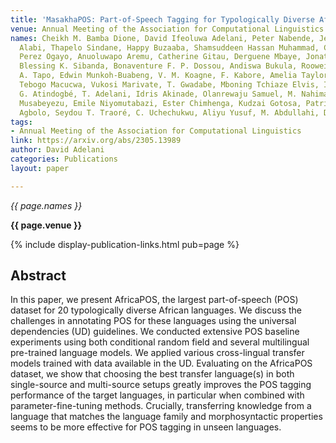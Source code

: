 ```yaml
---
title: 'MasakhaPOS: Part-of-Speech Tagging for Typologically Diverse African languages'
venue: Annual Meeting of the Association for Computational Linguistics
names: Cheikh M. Bamba Dione, David Ifeoluwa Adelani, Peter Nabende, Jesujoba Oluwadara
  Alabi, Thapelo Sindane, Happy Buzaaba, Shamsuddeen Hassan Muhammad, Chris C. Emezue,
  Perez Ogayo, Anuoluwapo Aremu, Catherine Gitau, Derguene Mbaye, Jonathan Mukiibi,
  Blessing K. Sibanda, Bonaventure F. P. Dossou, Andiswa Bukula, Rooweither Mabuya,
  A. Tapo, Edwin Munkoh-Buabeng, V. M. Koagne, F. Kabore, Amelia Taylor, Godson Kalipe,
  Tebogo Macucwa, Vukosi Marivate, T. Gwadabe, Mboning Tchiaze Elvis, I. Onyenwe,
  G. Atindogbé, T. Adelani, Idris Akinade, Olanrewaju Samuel, M. Nahimana, Th'eogene
  Musabeyezu, Emile Niyomutabazi, Ester Chimhenga, Kudzai Gotosa, Patrick Mizha, Apelete
  Agbolo, Seydou T. Traoré, C. Uchechukwu, Aliyu Yusuf, M. Abdullahi, D. Klakow
tags:
- Annual Meeting of the Association for Computational Linguistics
link: https://arxiv.org/abs/2305.13989
author: David Adelani
categories: Publications
layout: paper

---
```


*{{ page.names }}*

**{{ page.venue }}**

{% include display-publication-links.html pub=page %}

## Abstract

In this paper, we present AfricaPOS, the largest part-of-speech (POS) dataset for 20 typologically diverse African languages. We discuss the challenges in annotating POS for these languages using the universal dependencies (UD) guidelines. We conducted extensive POS baseline experiments using both conditional random field and several multilingual pre-trained language models. We applied various cross-lingual transfer models trained with data available in the UD. Evaluating on the AfricaPOS dataset, we show that choosing the best transfer language(s) in both single-source and multi-source setups greatly improves the POS tagging performance of the target languages, in particular when combined with parameter-fine-tuning methods. Crucially, transferring knowledge from a language that matches the language family and morphosyntactic properties seems to be more effective for POS tagging in unseen languages.